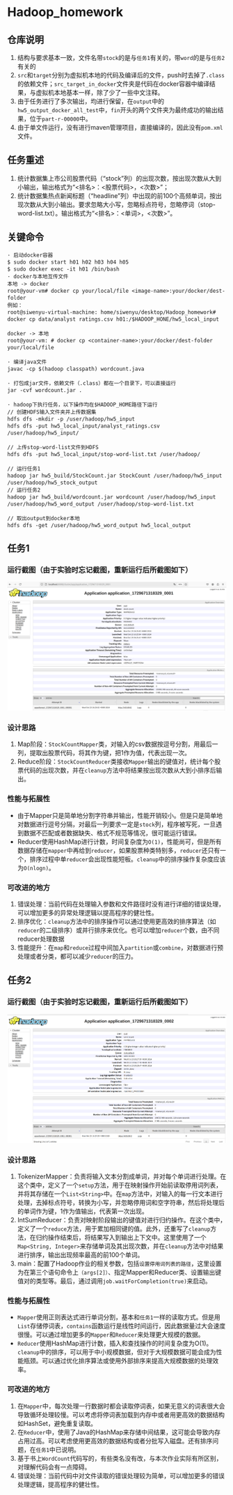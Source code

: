 # Hadoop_homework

## 仓库说明
1. 结构与要求基本一致，文件名带`stock`的是与`任务1`有关的，带`word`的是与`任务2`有关的
2. `src`和`target`分别为虚拟机本地的代码及编译后的文件，push时去掉了`.class`的依赖文件；`src_target_in_docker`文件夹是代码在docker容器中编译结果，与虚拟机本地基本一样，除了少了一些中文注释。
3. 由于任务进行了多次输出，均进行保留，在`output`中的`hw5_output_docker_all_test`中，`fin`开头的两个文件夹为最终成功的输出结果，位于`part-r-00000`中。
4. 由于单文件运行，没有进行maven管理项目，直接编译的，因此没有`pom.xml`文件。

## 任务重述
1. 统计数据集上市公司股票代码（“stock”列）的出现次数，按出现次数从⼤到⼩输出，输出格式为“<排名>：<股票代码>，<次数>”；
2. 统计数据集热点新闻标题（“headline”列）中出现的前100个⾼频单词，按出现次数从⼤到⼩输出。要求忽略⼤⼩写，忽略标点符号，忽略停词（stop-word-list.txt）。输出格式为“<排名>：<单词>，<次数>”。

## 关键命令
```
· 启动docker容器
$ sudo docker start h01 h02 h03 h04 h05
$ sudo docker exec -it h01 /bin/bash
· docker与本地互传文件
本地 -> docker
root@your-vm# docker cp your/local/file <image-name>:your/docker/dest-folder
例如：
root@siwenyu-virtual-machine: home/siwenyu/desktop/Hadoop_homework# docker cp data/analyst ratings.csv h01:/$HADOOP_HONE/hw5_local_input

docker -> 本地
root@your-vm: # docker cp <container-name>:your/docker/dest-folder your/local/file

· 编译java文件
javac -cp $(hadoop classpath) wordcount.java

· 打包成jar文件，依赖文件（.class）都在一个目录下，可以直接运行
jar -cvf wordcount.jar .

· hadoop下执行任务，以下操作均在$HADOOP_HOME路径下运行
// 创建HDFS输入文件夹并上传数据集
hdfs dfs -mkdir -p /user/hadoop/hw5_input
hdfs dfs -put hw5_local_input/analyst_ratings.csv /user/hadoop/hw5_input/

// 上传stop-word-list文件到HDFS
hdfs dfs -put hw5_local_input/stop-word-list.txt /user/hadoop/

// 运行任务1
hadoop jar hw5_build/StockCount.jar StockCount /user/hadoop/hw5_input /user/hadoop/hw5_stock_output
// 运行任务2
hadoop jar hw5_build/wordcount.jar wordcount /user/hadoop/hw5_input /user/hadoop/hw5_word_output /user/hadoop/stop-word-list.txt

// 取出output到docker本地
hdfs dfs -get /user/hadoop/hw5_word_output hw5_local_output

```
## 任务1
### 运行截图（由于实验时忘记截图，重新运行后所截图如下）
![stock count](img/stock.png)
### 设计思路
1. Map阶段：`StockCountMapper`类，对输入的csv数据按逗号分割，用最后一列，提取出股票代码，将其作为键，把1作为值，代表出现一次。
2. Reduce阶段：`StockCountReducer`类接收`Mapper`输出的键值对，统计每个股票代码的出现次数，并在`cleanup`方法中将结果按出现次数从大到小排序后输出。
### 性能与拓展性
- 由于Mapper只是简单地分割字符串并输出，性能开销较小。但是只是简单地对数据进行逗号分隔，对最后一列要求一定是`stock`列，程序被写死，一旦遇到数据不匹配或者数据缺失、格式不规范等情况，很可能运行错误。
- Reducer使用HashMap进行计数，时间复杂度为`O(1)`，性能尚可，但是所有数据存储在`mapper`中再给到`reducer`，如果股票种类特别多，`reducer`还只有一个，排序过程中单`reducer`会出现性能短板。`cleanup`中的排序操作复杂度应该为`O(nlogn)`。
### 可改进的地方
1. 错误处理：当前代码在处理输入参数和文件路径时没有进行详细的错误处理，可以增加更多的异常处理逻辑以提高程序的健壮性。
2. 排序优化：`cleanup`方法中的排序操作可以通过使用更高效的排序算法（如`reducer`的二级排序）或并行排序来优化。也可以增加`reducer`个数，由不同reducer处理数据
3. 性能提升：在`map`和`reduce`过程中间加入`partition`或`combine`，对数据进行预处理或者分类，都可以减少`reducer`的压力。

## 任务2
### 运行截图（由于实验时忘记截图，重新运行后所截图如下）
![stock count](img/word.png)
### 设计思路
1. TokenizerMapper：负责将输入文本分割成单词，并对每个单词进行处理。在这个类中，定义了一个`setup`方法，用于在映射操作开始前读取停用词列表，并将其存储在一个`List<String>`中。在`map`方法中，对输入的每一行文本进行处理，去掉标点符号，转换为小写，并忽略停用词和空字符串，然后将处理后的单词作为键，1作为值输出，代表第一次出现。
2. IntSumReducer：负责对映射阶段输出的键值对进行归约操作。在这个类中，定义了一个`reduce`方法，用于累加相同键的值。此外，还重写了`cleanup`方法，在归约操作结束后，将结果写入到输出上下文中。这里使用了一个`Map<String, Integer>`来存储单词及其出现次数，并在`cleanup`方法中对结果进行排序，输出出现频率最高的前100个单词。
3. main：配置了Hadoop作业的相关参数，包括`设置停用词列表的路径`，这里设置为在第三个语句命令上`（args[2]）`、指定Mapper和Reducer类、设置输出键值对的类型等。最后，通过调用`job.waitForCompletion(true)`来启动。

### 性能与拓展性
- `Mapper`使用正则表达式进行单词分割，基本和`任务1`一样的读取方式。但是用`List`存储停词表，`contains`函数运行是线性时间运行，因此数据量过大会速度很慢。可以通过增加更多的`Mapper`和`Reducer`来处理更大规模的数据。
- `Reducer`使用HashMap进行计数，插入和查找操作的时间复杂度为O(1)。`cleanup`中的排序，可以用于中小规模数据，但对于大规模数据可能会成为性能瓶颈。可以通过优化排序算法或使用外部排序来提高大规模数据的处理效率。
### 可改进的地方
1. 在`Mapper`中，每次处理一行数据时都会读取停词表，如果无意义的词表很大会导致循环处理较慢。可以考虑将停词表加载到内存中或者用更高效的数据结构如HashSet，避免重复读取。
2. 在`Reducer`中，使用了Java的HashMap来存储中间结果，这可能会导致内存占用过高。可以考虑使用更高效的数据结构或者分批写入磁盘。还有排序问题，在`任务1`中已说明。
3. 基于书上`WordCount`代码写的，有些类名没有改，与本次作业实际有所区别，对理解代码会有一点障碍。
4. 错误处理：当前代码中对文件读取的错误处理较为简单，可以增加更多的错误处理逻辑，提高程序的健壮性。
